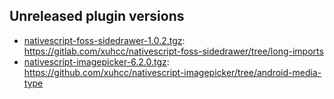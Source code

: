## Unreleased plugin versions

* [nativescript-foss-sidedrawer-1.0.2.tgz](nativescript-foss-sidedrawer-1.0.2.tgz): https://gitlab.com/xuhcc/nativescript-foss-sidedrawer/tree/long-imports
* [nativescript-imagepicker-6.2.0.tgz](nativescript-imagepicker-6.2.0.tgz): https://github.com/xuhcc/nativescript-imagepicker/tree/android-media-type
